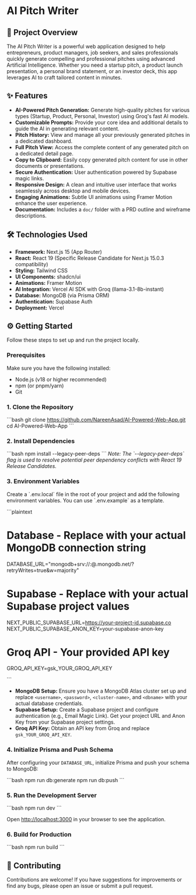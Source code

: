 # AI Pitch Writer

## 🚀 Project Overview

The AI Pitch Writer is a powerful web application designed to help entrepreneurs, product managers, job seekers, and sales professionals quickly generate compelling and professional pitches using advanced Artificial Intelligence. Whether you need a startup pitch, a product launch presentation, a personal brand statement, or an investor deck, this app leverages AI to craft tailored content in minutes.

## ✨ Features

*   **AI-Powered Pitch Generation:** Generate high-quality pitches for various types (Startup, Product, Personal, Investor) using Groq's fast AI models.
*   **Customizable Prompts:** Provide your core idea and additional details to guide the AI in generating relevant content.
*   **Pitch History:** View and manage all your previously generated pitches in a dedicated dashboard.
*   **Full Pitch View:** Access the complete content of any generated pitch on a dedicated detail page.
*   **Copy to Clipboard:** Easily copy generated pitch content for use in other documents or presentations.
*   **Secure Authentication:** User authentication powered by Supabase magic links.
*   **Responsive Design:** A clean and intuitive user interface that works seamlessly across desktop and mobile devices.
*   **Engaging Animations:** Subtle UI animations using Framer Motion enhance the user experience.
*   **Documentation:** Includes a `doc/` folder with a PRD outline and wireframe descriptions.

## 🛠️ Technologies Used

*   **Framework:** Next.js 15 (App Router)
*   **React:** React 19 (Specific Release Candidate for Next.js 15.0.3 compatibility)
*   **Styling:** Tailwind CSS
*   **UI Components:** shadcn/ui
*   **Animations:** Framer Motion
*   **AI Integration:** Vercel AI SDK with Groq (llama-3.1-8b-instant)
*   **Database:** MongoDB (via Prisma ORM)
*   **Authentication:** Supabase Auth
*   **Deployment:** Vercel

## ⚙️ Getting Started

Follow these steps to set up and run the project locally.

### Prerequisites

Make sure you have the following installed:

*   Node.js (v18 or higher recommended)
*   npm (or pnpm/yarn)
*   Git

### 1. Clone the Repository

\`\`\`bash
git clone https://github.com/NareenAsad/AI-Powered-Web-App.git
cd AI-Powered-Web-App
\`\`\`

### 2. Install Dependencies

\`\`\`bash
npm install --legacy-peer-deps
\`\`\`
*Note: The \`--legacy-peer-deps\` flag is used to resolve potential peer dependency conflicts with React 19 Release Candidates.*

### 3. Environment Variables

Create a \`.env.local\` file in the root of your project and add the following environment variables. You can use \`.env.example\` as a template.

\`\`\`plaintext
# Database - Replace with your actual MongoDB connection string
DATABASE_URL="mongodb+srv://<username>:<password>@<cluster-name>.mongodb.net/<dbname>?retryWrites=true&w=majority"

# Supabase - Replace with your actual Supabase project values
NEXT_PUBLIC_SUPABASE_URL=https://your-project-id.supabase.co
NEXT_PUBLIC_SUPABASE_ANON_KEY=your-supabase-anon-key

# Groq API - Your provided API key
GROQ_API_KEY=gsk_YOUR_GROQ_API_KEY

\`\`\`

*   **MongoDB Setup:** Ensure you have a MongoDB Atlas cluster set up and replace `<username>`, `<password>`, `<cluster-name>`, and `<dbname>` with your actual database credentials.
*   **Supabase Setup:** Create a Supabase project and configure authentication (e.g., Email Magic Link). Get your project URL and Anon Key from your Supabase project settings.
*   **Groq API Key:** Obtain an API key from Groq and replace `gsk_YOUR_GROQ_API_KEY`.

### 4. Initialize Prisma and Push Schema

After configuring your `DATABASE_URL`, initialize Prisma and push your schema to MongoDB:

\`\`\`bash
npm run db:generate
npm run db:push
\`\`\`

### 5. Run the Development Server

\`\`\`bash
npm run dev
\`\`\`

Open [http://localhost:3000](http://localhost:3000) in your browser to see the application.

### 6. Build for Production

\`\`\`bash
npm run build
\`\`\`

## 🤝 Contributing

Contributions are welcome! If you have suggestions for improvements or find any bugs, please open an issue or submit a pull request.
